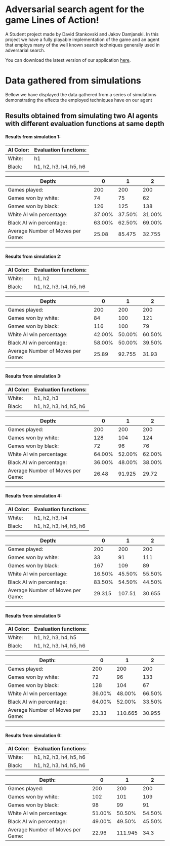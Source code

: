# Adversarial search agent for the game Lines of Action!

A Student project made by David Stankovski and Jakov Damjanski. 
In this project we have a fully playable implementation of the game and an agent that employs
many of the well known search techniques generally used in adversarial search.

You can download the latest version of our application [here](https://www.dropbox.com/scl/fi/qw1nck0dm8bpd40pema3q/LinesOfAction.jar?rlkey=zct0abwkfzyfzfjqmlvxd7rmx&dl=0 "Download app").

# Data gathered from simulations

Bellow we have displayed the data gathered from a series of simulations demonstrating the effects the employed techniques
have on our agent

## Results obtained from simulating two AI agents with different evaluation functions at same depth
<div>
<h4>Results from simulation 1:</h4>

| AI Color: | Evaluation functions:  |
| --------- | ---------------------- |
| White:    | h1                     |
| Black:    | h1, h2, h3, h4, h5, h6 |

| Depth:                            | 0         | 1        | 2        |
| --------------------------------- | --------- | -------- | -------- |
| Games played:                     | 200       | 200      | 200      |
| Games won by white:               | 74        | 75       | 62       |
| Games won by black:               | 126       | 125      | 138      |
| White AI win percentage:          | 37.00%    | 37.50%   | 31.00%   |
| Black AI win percentage:          | 63.00%    | 62.50%   | 69.00%   |
| Average Number of Moves per Game: | 25.08     | 85.475   | 32.755   |

<hr>
<h4>Results from simulation 2:</h4>

| AI Color: | Evaluation functions:  |
| --------- | ---------------------- |
| White:    | h1, h2                 |
| Black:    | h1, h2, h3, h4, h5, h6 |

| Depth:                            | 0         | 1       | 2        |
| --------------------------------- | --------- | ------- | -------- |
| Games played:                     | 200       | 200     | 200      |
| Games won by white:               | 84        | 100     | 121      |
| Games won by black:               | 116       | 100     | 79       |
| White AI win percentage:          | 42.00%    | 50.00%  | 60.50%   |
| Black AI win percentage:          | 58.00%    | 50.00%  | 39.50%   |
| Average Number of Moves per Game: | 25.89     | 92.755  | 31.93    |

<hr>
<h4>Results from simulation 3:</h4>

| AI Color: | Evaluation functions:  |
| --------- | ---------------------- |
| White:    | h1, h2, h3             |
| Black:    | h1, h2, h3, h4, h5, h6 |

| Depth:                            | 0        | 1        | 2        |
| --------------------------------- | -------- | -------- | -------- |
| Games played:                     | 200      | 200      | 200      |
| Games won by white:               | 128      | 104      | 124      |
| Games won by black:               | 72       | 96       | 76       |
| White AI win percentage:          | 64.00%   | 52.00%   | 62.00%   |
| Black AI win percentage:          | 36.00%   | 48.00%   | 38.00%   |
| Average Number of Moves per Game: | 26.48    | 91.925   | 29.72    |

<hr>
<h4>Results from simulation 4:</h4>

| AI Color: | Evaluation functions:  |
| --------- | ---------------------- |
| White:    | h1, h2, h3, h4         |
| Black:    | h1, h2, h3, h4, h5, h6 |

| Depth:                            | 0         | 1         | 2         |
| --------------------------------- | --------- | --------- | --------- |
| Games played:                     | 200       | 200       | 200       |
| Games won by white:               | 33        | 91        | 111       |
| Games won by black:               | 167       | 109       | 89        |
| White AI win percentage:          | 16.50%    | 45.50%    | 55.50%    |
| Black AI win percentage:          | 83.50%    | 54.50%    | 44.50%    |
| Average Number of Moves per Game: | 29.315    | 107.51    | 30.655    |

<hr>
<h4>Results from simulation 5:</h4>

| AI Color: | Evaluation functions:  |
| --------- | ---------------------- |
| White:    | h1, h2, h3, h4, h5     |
| Black:    | h1, h2, h3, h4, h5, h6 |

| Depth:                            | 0        | 1         | 2         |
| --------------------------------- | -------- | --------- | --------- |
| Games played:                     | 200      | 200       | 200       |
| Games won by white:               | 72       | 96        | 133       |
| Games won by black:               | 128      | 104       | 67        |
| White AI win percentage:          | 36.00%   | 48.00%    | 66.50%    |
| Black AI win percentage:          | 64.00%   | 52.00%    | 33.50%    |
| Average Number of Moves per Game: | 23.33    | 110.665   | 30.955    |

<hr>
<h4>Results from simulation 6:</h4>

| AI Color: | Evaluation functions:  |
| --------- | ---------------------- |
| White:    | h1, h2, h3, h4, h5, h6 |
| Black:    | h1, h2, h3, h4, h5, h6 |

| Depth:                            | 0        | 1         | 2         |
| --------------------------------- | -------- | --------- | --------- |
| Games played:                     | 200      | 200       | 200       |
| Games won by white:               | 102      | 101       | 109       |
| Games won by black:               | 98       | 99        | 91        |
| White AI win percentage:          | 51.00%   | 50.50%    | 54.50%    |
| Black AI win percentage:          | 49.00%   | 49.50%    | 45.50%    |
| Average Number of Moves per Game: | 22.96    | 111.945   | 34.3      |
</div>
